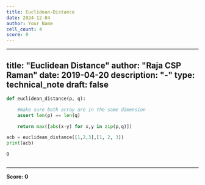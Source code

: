```yaml
---
title: Euclidean-Distance
date: 2024-12-04
author: Your Name
cell_count: 4
score: 0
---
```


---
title: "Euclidean Distance"
author: "Raja CSP Raman"
date: 2019-04-20
description: "-"
type: technical_note
draft: false
---

```python
def euclidean_distance(p, q):

    #make sure both array are in the same dimension
    assert len(p) == len(q)  

    return max([abs(x-y) for x,y in zip(p,q)])
```


```python
acb = euclidean_distance([1,2,3],[1, 2, 3])
print(acb)
```

    0



```python

```


---
**Score: 0**